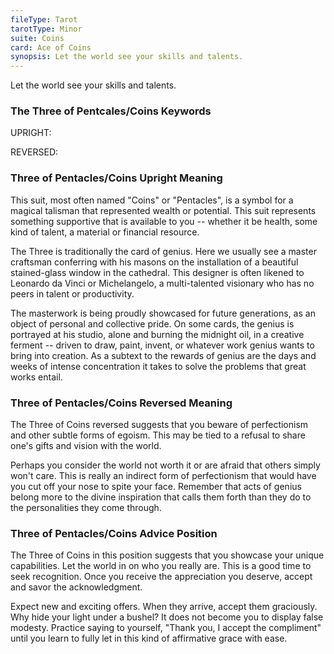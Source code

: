 ```yaml
---
fileType: Tarot
tarotType: Minor
suite: Coins
card: Ace of Coins
synopsis: Let the world see your skills and talents.
---
```

Let the world see your skills and talents.

### The Three of Pentcales/Coins Keywords

UPRIGHT: 

REVERSED: 

### Three of Pentacles/Coins Upright Meaning

This suit, most often named "Coins" or "Pentacles", is a symbol for a magical talisman that represented wealth or potential. This suit represents something supportive that is available to you -- whether it be health, some kind of talent, a material or financial resource.

The Three is traditionally the card of genius. Here we usually see a master craftsman conferring with his masons on the installation of a beautiful stained-glass window in the cathedral. This designer is often likened to Leonardo da Vinci or Michelangelo, a multi-talented visionary who has no peers in talent or productivity.

The masterwork is being proudly showcased for future generations, as an object of personal and collective pride. On some cards, the genius is portrayed at his studio, alone and burning the midnight oil, in a creative ferment -- driven to draw, paint, invent, or whatever work genius wants to bring into creation. As a subtext to the rewards of genius are the days and weeks of intense concentration it takes to solve the problems that great works entail.

### Three of Pentacles/Coins Reversed Meaning

The Three of Coins reversed suggests that you beware of perfectionism and other subtle forms of egoism. This may be tied to a refusal to share one's gifts and vision with the world.

Perhaps you consider the world not worth it or are afraid that others simply won't care. This is really an indirect form of perfectionism that would have you cut off your nose to spite your face. Remember that acts of genius belong more to the divine inspiration that calls them forth than they do to the personalities they come through.

### Three of Pentacles/Coins Advice Position

The Three of Coins in this position suggests that you showcase your unique capabilities. Let the world in on who you really are. This is a good time to seek recognition. Once you receive the appreciation you deserve, accept and savor the acknowledgment.

Expect new and exciting offers. When they arrive, accept them graciously. Why hide your light under a bushel? It does not become you to display false modesty. Practice saying to yourself, "Thank you, I accept the compliment" until you learn to fully let in this kind of affirmative grace with ease.

